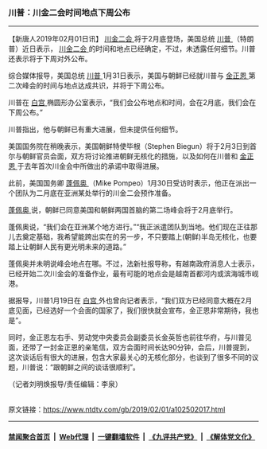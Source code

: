 ### 川普：川金二会时间地点下周公布
------------------------

<div class="post_content">
 <p>
  【新唐人2019年02月01日讯】
  <a href="https://www.ntdtv.com/gb/川金二会.htm">
   川金二会
  </a>
  将于2月底登场，美国总统
  <a href="https://www.ntdtv.com/gb/川普.htm">
   川普
  </a>
  （特朗普）近日表示，
  <a href="https://www.ntdtv.com/gb/川金二会.htm">
   川金二会
  </a>
  的时间和地点已经确定，不过，未透露任何细节。川普还表示将于下周对外公布。
 </p>
 <p>
  综合媒体报导，美国总统
  <a href="https://www.ntdtv.com/gb/川普.htm">
   川普
  </a>
  1月31日表示，美国与朝鲜已经就川普与
  <a href="https://www.ntdtv.com/gb/金正恩.htm">
   金正恩
  </a>
  第二次峰会的时间与地点达成共识，并将于下周公布。
 </p>
 <p>
  川普在
  <a href="https://www.ntdtv.com/gb/白宫.htm">
   白宫
  </a>
  椭圆形办公室表示，“我们会公布地点和时间，会在2月底，我们会在下周公布。”
 </p>
 <p>
  川普指出，他与朝鲜已有重大进展，但未提供任何细节。
 </p>
 <p>
  美国国务院在稍晚表示，美国朝鲜特使毕根（Stephen Biegun）将于2月3日到首尔与朝鲜官员会面，双方将讨论推进朝鲜无核化的措施，以及如何在川普和
  <a href="https://www.ntdtv.com/gb/金正恩.htm">
   金正恩
  </a>
  于去年首次川金会中所做出的承诺中取得进展。
 </p>
 <p>
  此前，美国国务卿
  <a href="https://www.ntdtv.com/gb/蓬佩奥.htm">
   蓬佩奥
  </a>
  （Mike Pompeo）1月30日受访时表示，他正在派出一个团队为二月底在亚洲某处举行的川金二会预作准备。
 </p>
 <p>
  <a href="https://www.ntdtv.com/gb/蓬佩奥.htm">
   蓬佩奥
  </a>
  说，朝鲜已同意美国和朝鲜两国首脑的第二场峰会将于2月底举行。
 </p>
 <p>
  蓬佩奥说，“我们会在亚洲某个地方进行。”“我正派遣团队到当地。他们现在正往那儿去奠定基础，我希望能跨出实在的另一步，不只要踏上(朝鲜)半岛无核化，也要踏上让朝鲜人民有更光明未来的道路。”
 </p>
 <p>
  蓬佩奥并未明说峰会地点在哪。不过，法新社报导称，有越南政府消息人士表示，已经开始二次川金会的准备作业，最有可能的地点会是越南首都河内或滨海城市岘港。
 </p>
 <p>
  据报导，川普1月19日在
  <a href="https://www.ntdtv.com/gb/白宫.htm">
   白宫
  </a>
  外也曾向记者表示，“我们双方已经同意大概在2月底见面，已经选好一个会面的国家了，我们很快就会宣布，金正恩非常期待，我也是”。
 </p>
 <p>
  同时，金正恩左右手、劳动党中央委员会副委员长金英哲也前往华府，与川普见面，还带了一封金正恩的亲笔信，双方会面时间长达90分钟，会后，川普提到，这次谈话后有很大的进展，包含大家最关心的无核化部分，也谈到了很多不同的议题，川普说：“跟朝鲜之间的谈话很顺利”。
 </p>
 <p>
  （记者刘明焕报导/责任编辑：李泉）
 </p>
 <div class="single_ad">
 </div>
</div>

<br/>原文链接：https://www.ntdtv.com/gb/2019/02/01/a102502017.html


------------------------
#### [禁闻聚合首页](https://github.com/gfw-breaker/banned-news/blob/master/README.md) &nbsp;|&nbsp; [Web代理](https://github.com/gfw-breaker/open-proxy/blob/master/README.md) &nbsp;|&nbsp; [一键翻墙软件](https://github.com/gfw-breaker/nogfw/blob/master/README.md) &nbsp;|&nbsp; [《九评共产党》](https://github.com/gfw-breaker/9ping.md/blob/master/README.md#九评之一评共产党是什么) &nbsp;|&nbsp; [《解体党文化》](https://github.com/gfw-breaker/jtdwh.md/blob/master/README.md#绪论)